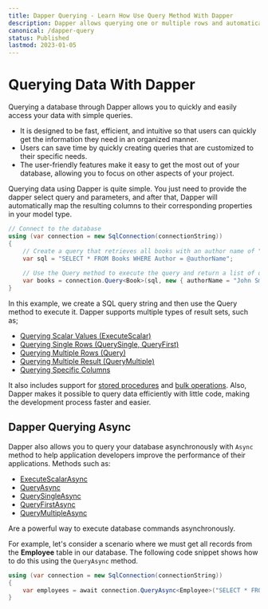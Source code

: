 ```yaml
---
title: Dapper Querying - Learn How Use Query Method With Dapper
description: Dapper allows querying one or multiple rows and automatically map au the retrieved result to your model type. Learn more about available querying options.
canonical: /dapper-query
status: Published
lastmod: 2023-01-05
---
```


# Querying Data With Dapper

Querying a database through Dapper allows you to quickly and easily access your data with simple queries. 

 - It is designed to be fast, efficient, and intuitive so that users can quickly get the information they need in an organized manner. 
 - Users can save time by quickly creating queries that are customized to their specific needs. 
 - The user-friendly features make it easy to get the most out of your database, allowing you to focus on other aspects of your project. 

Querying data using Dapper is quite simple. You just need to provide the dapper select query and parameters, and after that, Dapper will automatically map the resulting columns to their corresponding properties in your model type. 

```csharp
// Connect to the database 
using (var connection = new SqlConnection(connectionString)) 
{    
    // Create a query that retrieves all books with an author name of "John Smith"    
    var sql = "SELECT * FROM Books WHERE Author = @authorName";     
	
    // Use the Query method to execute the query and return a list of objects    
    var books = connection.Query<Book>(sql, new { authorName = "John Smith" }).ToList(); 
}
```

In this example, we create a SQL query string and then use the Query method to execute it. Dapper supports multiple types of result sets, such as;

- [Querying Scalar Values (ExecuteScalar)](/dapper-query/selecting-scalar-values)
- [Querying Single Rows (QuerySingle, QueryFirst)](/dapper-query/selecting-single-rows)
- [Querying Multiple Rows (Query)](/dapper-query/selecting-multiple-rows)
- [Querying Multiple Result (QueryMultiple)](/dapper-query/selecting-multiple-results)
- [Querying Specific Columns](/dapper-query/selecting-specific-columns)

It also includes support for [stored procedures](/stored-procedures) and [bulk operations](/bulk-operations). Also, Dapper makes it possible to query data efficiently with little code, making the development process faster and easier.

## Dapper Querying Async

Dapper also allows you to query your database asynchronously with `Async` method to help application developers improve the performance of their applications. Methods such as:

- [ExecuteScalarAsync](/dapper-query/selecting-scalar-values#dapper-executescalarasync)
- [QueryAsync](/dapper-query/selecting-multiple-rows#dapper-queryasync)
- [QuerySingleAsync](/dapper-query/selecting-single-rows#dapper-querysingleasync)
- [QueryFirstAsync](/dapper-query/selecting-single-rows#dapper-queryfirstasync)
- [QueryMultipleAsync](/dapper-query/selecting-multiple-results#dapper-querymultipleasync)

Are a powerful way to execute database commands asynchronously.


For example, let's consider a scenario where we must get all records from the **Employee** table in our database. The following code snippet shows how to do this using the `QueryAsync` method.

```csharp
using (var connection = new SqlConnection(connectionString)) 
{    
    var employees = await connection.QueryAsync<Employee>("SELECT * FROM Employee");
}
```